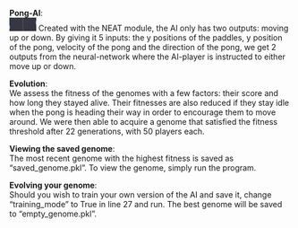 **Pong-AI**:\
 <img src="result.png" width="48">
  Created with the NEAT module, the AI only has two outputs: moving up or down.
By giving it 5 inputs: the y positions of the paddles, y position of the pong, velocity of the pong and the direction of the pong, we get 2 outputs from the neural-network where the AI-player is instructed to either move up or down. 

**Evolution**:\
  We assess the fitness of the genomes with a few factors: their score and how long they stayed alive. Their fitnesses are also reduced if they stay idle when the pong is heading their way in order to encourage them to move around. We were then able to acquire a genome that satisfied the fitness threshold after 22 generations, with 50 players each.

**Viewing the saved genome**:\
  The most recent genome with the highest fitness is saved as “saved_genome.pkl”. To view the genome, simply run the program.

**Evolving your genome**:\
  Should you wish to train your own version of the AI and save it, change “training_mode” to True in line 27 and run. The best genome will be saved to “empty_genome.pkl”.
